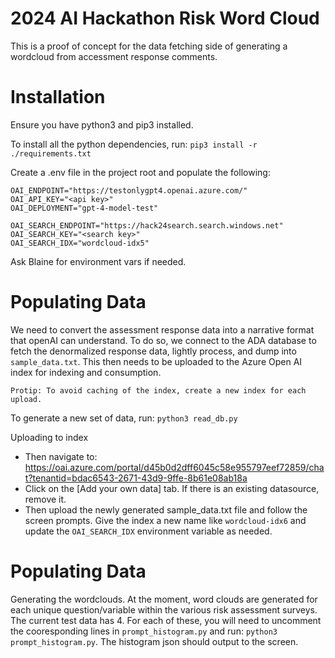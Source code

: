 # 2024 AI Hackathon Risk Word Cloud 
This is a proof of concept for the data fetching side of generating a wordcloud from 
accessment response comments. 


# Installation
Ensure you have python3 and pip3 installed.

To install all the python dependencies, run:
`pip3 install -r ./requirements.txt`

Create a .env file in the project root and populate the following:
```
OAI_ENDPOINT="https://testonlygpt4.openai.azure.com/"
OAI_API_KEY="<api key>"
OAI_DEPLOYMENT="gpt-4-model-test"

OAI_SEARCH_ENDPOINT="https://hack24search.search.windows.net"
OAI_SEARCH_KEY="<search key>"
OAI_SEARCH_IDX="wordcloud-idx5"
```
Ask Blaine for environment vars if needed. 


# Populating Data
We need to convert the assessment response data into a narrative format that openAI can understand. To do so, we connect to the ADA database to fetch the denormalized response data, lightly process, and dump into `sample_data.txt`. This then needs to be uploaded to the Azure Open AI index for indexing and consumption. 

```Protip: To avoid caching of the index, create a new index for each upload. ```

To generate a new set of data, run:
`python3 read_db.py`

Uploading to index
- Then navigate to: https://oai.azure.com/portal/d45b0d2dff6045c58e955797eef72859/chat?tenantid=bdac6543-2671-43d9-9ffe-8b61e08ab18a
- Click on the [Add your own data] tab. If there is an existing datasource, remove it.
- Then upload the newly generated sample_data.txt file and follow the screen prompts. Give the index a new name like `wordcloud-idx6` and update the `OAI_SEARCH_IDX` environment variable as needed.


# Populating Data
Generating the wordclouds. At the moment, word clouds are generated for each unique question/variable within the various risk assessment surveys. The current test data has 4. For each of these, you will need to uncomment the cooresponding lines in `prompt_histogram.py` and run: `python3 prompt_histogram.py`. The histogram json should output to the screen.
